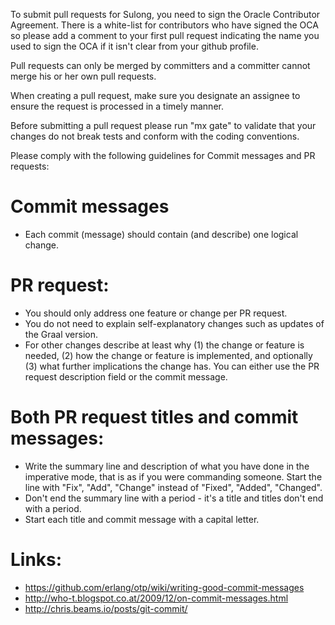 To submit pull requests for Sulong, you need to sign the Oracle
Contributor Agreement. There is a white-list for contributors who have
signed the OCA so please add a comment to your first pull request
indicating the name you used to sign the OCA if it isn't clear from
your github profile.

Pull requests can only be merged by committers and a committer cannot
merge his or her own pull requests.

When creating a pull request, make sure you designate an assignee to
ensure the request is processed in a timely manner.

Before submitting a pull request please run "mx gate" to validate that
your changes do not break tests and conform with the coding conventions.

Please comply with the following guidelines for Commit messages and PR
requests:

Commit messages
================
- Each commit (message) should contain (and describe) one logical change.

PR request:
===========
- You should only address one feature or change per PR request.
- You do not need to explain self-explanatory changes such as updates of
the Graal version.
- For other changes describe at least why (1) the change or feature is
needed, (2) how the change or feature is implemented, and optionally (3)
what further implications the change has. You can either use the PR
request description field or the commit message.

Both PR request titles and commit messages:
===========================================
- Write the summary line and description of what you have done in the
imperative mode, that is as if you were commanding someone. Start the
line with "Fix", "Add", "Change" instead of "Fixed", "Added", "Changed".
- Don't end the summary line with a period - it's a title and titles
don't end with a period.
- Start each title and commit message with a capital letter.

Links:
======
- https://github.com/erlang/otp/wiki/writing-good-commit-messages
- http://who-t.blogspot.co.at/2009/12/on-commit-messages.html
- http://chris.beams.io/posts/git-commit/
